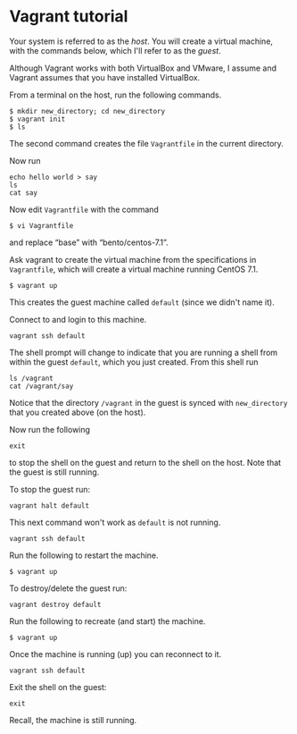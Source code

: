 # Vagrant tutorial

Your system is referred to as the _host_. 
You will create a virtual machine, with the commands below, which I'll refer to as the _guest_.

Although Vagrant works with both VirtualBox and VMware, 
I assume and Vagrant assumes that you have installed VirtualBox. 

From a terminal on the host, run the following commands. 
```
$ mkdir new_directory; cd new_directory
$ vagrant init
$ ls
```
The second command creates the file `Vagrantfile` in the current directory. 

Now run 
```
echo hello world > say
ls
cat say
```

Now edit `Vagrantfile` with the command
```
$ vi Vagrantfile 
```
and replace “base” with “bento/centos-7.1”. 

Ask vagrant to create the virtual machine from the specifications in `Vagrantfile`, 
which will create a virtual machine running CentOS 7.1. 
```
$ vagrant up 
```
This creates the guest machine called `default` (since we didn't name it). 

Connect to and login to this machine.
```
vagrant ssh default
```

The shell prompt will change to indicate that you are running a shell from within the guest `default`, which you just created. From this shell run
```
ls /vagrant
cat /vagrant/say
```
Notice that the directory `/vagrant` in the guest is synced 
with `new_directory` that you created above (on the host). 

Now run the following
```
exit
```
to stop the shell on the guest and return to the shell on the host. 
Note that the guest is still running. 

To stop the guest run:
```
vagrant halt default
```

This next command won't work as `default` is not running. 
```
vagrant ssh default
```

Run the following to restart the machine. 
```
$ vagrant up 
```

To destroy/delete the guest run:
```
vagrant destroy default
```

Run the following to recreate (and start) the machine. 
```
$ vagrant up 
```

Once the machine is running (up) you can reconnect to it. 
```
vagrant ssh default
```

Exit the shell on the guest:
```
exit
```
Recall, the machine is still running. 